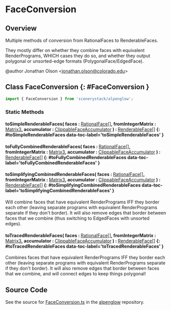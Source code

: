 # FaceConversion

## Overview

Multiple methods of conversion from RationalFaces to RenderableFaces.

They mostly differ on whether they combine faces with equivalent RenderPrograms, WHICH cases they do so, and
whether they output polygonal or unsorted-edge formats (PolygonalFace/EdgedFace).

@author Jonathan Olson &lt;jonathan.olson@colorado.edu&gt;

## Class FaceConversion {: #FaceConversion }


```js
import { FaceConversion } from 'scenerystack/alpenglow';
```
### Static Methods

#### toSimpleRenderableFaces( faces : <span style="font-weight: 400;">[RationalFace](../alpenglow/RationalFace.md)[]</span>, fromIntegerMatrix : <span style="font-weight: 400;">[Matrix3](../dot/Matrix3.md)</span>, accumulator : <span style="font-weight: 400;">[ClippableFaceAccumulator](../alpenglow/ClippableFace.md#ClippableFaceAccumulator)</span> ) : <span style="font-weight: 400;">[RenderableFace](../alpenglow/RenderableFace.md)[]</span> {: #toSimpleRenderableFaces data-toc-label='toSimpleRenderableFaces' }

#### toFullyCombinedRenderableFaces( faces : <span style="font-weight: 400;">[RationalFace](../alpenglow/RationalFace.md)[]</span>, fromIntegerMatrix : <span style="font-weight: 400;">[Matrix3](../dot/Matrix3.md)</span>, accumulator : <span style="font-weight: 400;">[ClippableFaceAccumulator](../alpenglow/ClippableFace.md#ClippableFaceAccumulator)</span> ) : <span style="font-weight: 400;">[RenderableFace](../alpenglow/RenderableFace.md)[]</span> {: #toFullyCombinedRenderableFaces data-toc-label='toFullyCombinedRenderableFaces' }

#### toSimplifyingCombinedRenderableFaces( faces : <span style="font-weight: 400;">[RationalFace](../alpenglow/RationalFace.md)[]</span>, fromIntegerMatrix : <span style="font-weight: 400;">[Matrix3](../dot/Matrix3.md)</span>, accumulator : <span style="font-weight: 400;">[ClippableFaceAccumulator](../alpenglow/ClippableFace.md#ClippableFaceAccumulator)</span> ) : <span style="font-weight: 400;">[RenderableFace](../alpenglow/RenderableFace.md)[]</span> {: #toSimplifyingCombinedRenderableFaces data-toc-label='toSimplifyingCombinedRenderableFaces' }

Will combine faces that have equivalent RenderPrograms IFF they border each other (leaving separate programs with
equivalent RenderPrograms separate if they don't border). It will also remove edges that border between faces
that we combine (thus switching to EdgedFaces with unsorted edges).

#### toTracedRenderableFaces( faces : <span style="font-weight: 400;">[RationalFace](../alpenglow/RationalFace.md)[]</span>, fromIntegerMatrix : <span style="font-weight: 400;">[Matrix3](../dot/Matrix3.md)</span>, accumulator : <span style="font-weight: 400;">[ClippableFaceAccumulator](../alpenglow/ClippableFace.md#ClippableFaceAccumulator)</span> ) : <span style="font-weight: 400;">[RenderableFace](../alpenglow/RenderableFace.md)[]</span> {: #toTracedRenderableFaces data-toc-label='toTracedRenderableFaces' }

Combines faces that have equivalent RenderPrograms IFF they border each other (leaving separate programs with
equivalent RenderPrograms separate if they don't border). It will also remove edges that border between faces
that we combine, and will connect edges to keep things polygonal!



## Source Code

See the source for [FaceConversion.ts](https://github.com/phetsims/alpenglow/blob/main/js/cag/FaceConversion.ts) in the [alpenglow](https://github.com/phetsims/alpenglow) repository.
